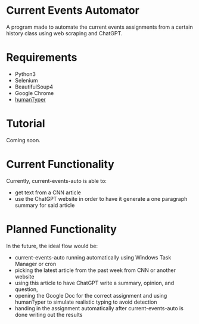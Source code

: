 # Current Events Automator

A program made to automate the current events assignments from a certain history class using web scraping and ChatGPT.

# Requirements

- Python3
- Selenium
- BeautifulSoup4
- Google Chrome
- [humanTyper](https://github.com/saadejazz/humanTyper)

# Tutorial

Coming soon.

# Current Functionality

Currently, current-events-auto is able to:

- get text from a CNN article 
- use the ChatGPT website in order to have it generate a one paragraph summary for said article

# Planned Functionality

In the future, the ideal flow would be:
- current-events-auto running automatically using Windows Task Manager or cron 
- picking the latest article from the past week from CNN or another website 
- using this article to have ChatGPT write a summary, opinion, and question, 
- opening the Google Doc for the correct assignment and using humanTyper to simulate realistic typing to avoid detection
- handing in the assignment automatically after current-events-auto is done writing out the results

